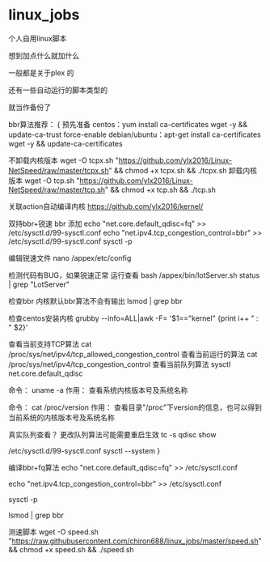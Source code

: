 # linux_jobs
个人自用linux脚本

想到加点什么就加什么

一般都是关于plex 的

还有一些自动运行的脚本类型的

就当作备份了

bbr算法推荐：
{
预先准备
centos：yum install ca-certificates wget -y && update-ca-trust force-enable
debian/ubuntu：apt-get install ca-certificates wget -y && update-ca-certificates

不卸载内核版本
wget -O tcpx.sh "https://github.com/ylx2016/Linux-NetSpeed/raw/master/tcpx.sh" && chmod +x tcpx.sh && ./tcpx.sh
卸载内核版本
wget -O tcp.sh "https://github.com/ylx2016/Linux-NetSpeed/raw/master/tcp.sh" && chmod +x tcp.sh && ./tcp.sh

关联action自动编译内核
https://github.com/ylx2016/kernel/

双持bbr+锐速
bbr 添加
echo "net.core.default_qdisc=fq" >> /etc/sysctl.d/99-sysctl.conf
echo "net.ipv4.tcp_congestion_control=bbr" >> /etc/sysctl.d/99-sysctl.conf
sysctl -p

编辑锐速文件
nano /appex/etc/config

检测代码有BUG，如果锐速正常 运行查看
bash /appex/bin/lotServer.sh status | grep "LotServer"

检查bbr 内核默认bbr算法不会有输出
lsmod | grep bbr

检查centos安装内核
grubby --info=ALL|awk -F= '$1=="kernel" {print i++ " : " $2}'

查看当前支持TCP算法
cat /proc/sys/net/ipv4/tcp_allowed_congestion_control
查看当前运行的算法
cat /proc/sys/net/ipv4/tcp_congestion_control
查看当前队列算法
sysctl net.core.default_qdisc

命令： uname -a
作用： 查看系统内核版本号及系统名称

命令： cat /proc/version
作用： 查看目录"/proc"下version的信息，也可以得到当前系统的内核版本号及系统名称

真实队列查看？ 更改队列算法可能需要重启生效
tc -s qdisc show

/etc/sysctl.d/99-sysctl.conf
sysctl --system
}

编译bbr+fq算法
echo "net.core.default_qdisc=fq" >> /etc/sysctl.conf

echo "net.ipv4.tcp_congestion_control=bbr" >> /etc/sysctl.conf

sysctl -p

lsmod | grep bbr

测速脚本
wget -O speed.sh "https://raw.githubusercontent.com/chiron688/linux_jobs/master/speed.sh" && chmod +x speed.sh && ./speed.sh
